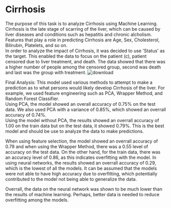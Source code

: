 # Cirrhosis
The purpose of this task is to analyze Cirrhosis using Machine Learning. Cirrhosis is the late stage of scarring of the liver, which can be caused by liver diseases and conditions such as hepatitis and chronic alcholism. 
Features that play a role in predicting Cirrhosis are Age, Sex, Cholesterol, Bilirubin, Platelets, and so on.  
In order to analyze the impact of Cirrhosis, it was decided to use 'Status' as the target.  This enabled the data to focus on the patient (c), patient censored due to liver treatment, and death.
The data showed that there was a higher number of people among the censored group, second was death and last was the group with treatment.  ![download](https://github.com/ddy623/Cirrhosis/assets/129712664/f97ab0cc-432a-4b0d-a3a9-8f4a7f554c10)

Final Analysis:
This model used various methods to attempt to make a prediction as to what persons would likely develop Cirrhosis of the liver. For example, we used feature engineering such as PCA, 
Wrapper Method, and Random Forest Classifier.  
Using PCA, the model showed an overall accuracy of 0.75% on the test data. We also used PCA with a variance of 0.85%, which showed an overrall accuracy of 0.74%.  
Using the model without PCA, the results showed an overrall accuracy of 1.00 on the train data but on the test data, it showed 0.79%.  This is the best model and should be use to analyze the data to make predictions.

When using feature selection, the model showed an overrall accuracy of 0.79 and when using the Wrapper Method, there was a 0.55 level of accuracy on the test data.  On the other hand, for the train data, there was an accuracy level of 0.86, as this indicates overfitting with the model.
In using neural networks, the results showed an overrall accuracy of 0.29, which is the lowest of all the models. It can be assumed that the models were not able to have high accuracy due to overfitting, which potentially contributed to the model not being able to generalize the data.

Overrall, the data on the neural network was shown to be much lower than the results of machine learning.  Perhaps, better data is needed to reduce overfitting among the models.
